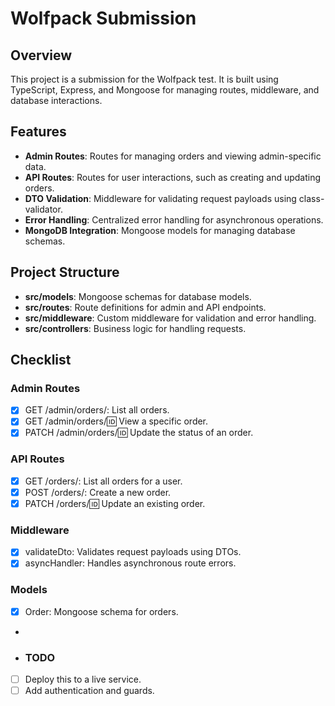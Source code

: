 # Wolfpack Submission

## Overview
This project is a submission for the Wolfpack test. It is built using TypeScript, Express, and Mongoose for managing routes, middleware, and database interactions.

## Features
- **Admin Routes**: Routes for managing orders and viewing admin-specific data.
- **API Routes**: Routes for user interactions, such as creating and updating orders.
- **DTO Validation**: Middleware for validating request payloads using class-validator.
- **Error Handling**: Centralized error handling for asynchronous operations.
- **MongoDB Integration**: Mongoose models for managing database schemas.

## Project Structure
- **src/models**: Mongoose schemas for database models.
- **src/routes**: Route definitions for admin and API endpoints.
- **src/middleware**: Custom middleware for validation and error handling.
- **src/controllers**: Business logic for handling requests.

## Checklist

### Admin Routes
- [x] GET /admin/orders/: List all orders.
- [x] GET /admin/orders/:id: View a specific order.
- [x] PATCH /admin/orders/:id: Update the status of an order.

### API Routes
- [x] GET /orders/: List all orders for a user.
- [x] POST /orders/: Create a new order.
- [x] PATCH /orders/:id: Update an existing order.

### Middleware
- [x] validateDto: Validates request payloads using DTOs.
- [x] asyncHandler: Handles asynchronous route errors.

### Models
- [x] Order: Mongoose schema for orders.
- 
- ### TODO
- [ ] Deploy this to a live service.
- [ ] Add authentication and guards.
